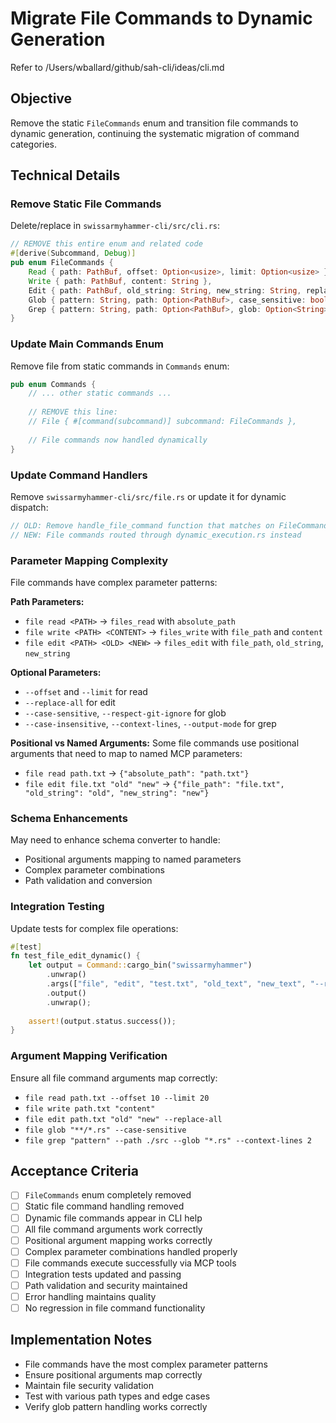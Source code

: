 # Migrate File Commands to Dynamic Generation

Refer to /Users/wballard/github/sah-cli/ideas/cli.md

## Objective
Remove the static `FileCommands` enum and transition file commands to dynamic generation, continuing the systematic migration of command categories.

## Technical Details

### Remove Static File Commands
Delete/replace in `swissarmyhammer-cli/src/cli.rs`:

```rust
// REMOVE this entire enum and related code
#[derive(Subcommand, Debug)]
pub enum FileCommands {
    Read { path: PathBuf, offset: Option<usize>, limit: Option<usize> },
    Write { path: PathBuf, content: String },
    Edit { path: PathBuf, old_string: String, new_string: String, replace_all: bool },
    Glob { pattern: String, path: Option<PathBuf>, case_sensitive: bool, respect_git_ignore: bool },
    Grep { pattern: String, path: Option<PathBuf>, glob: Option<String>, type_filter: Option<String>, case_insensitive: bool, context_lines: Option<usize>, output_mode: Option<String> },
}
```

### Update Main Commands Enum
Remove file from static commands in `Commands` enum:

```rust
pub enum Commands {
    // ... other static commands ...
    
    // REMOVE this line:
    // File { #[command(subcommand)] subcommand: FileCommands },
    
    // File commands now handled dynamically
}
```

### Update Command Handlers
Remove `swissarmyhammer-cli/src/file.rs` or update it for dynamic dispatch:

```rust
// OLD: Remove handle_file_command function that matches on FileCommands enum
// NEW: File commands routed through dynamic_execution.rs instead
```

### Parameter Mapping Complexity
File commands have complex parameter patterns:

**Path Parameters:**
- `file read <PATH>` → `files_read` with `absolute_path`
- `file write <PATH> <CONTENT>` → `files_write` with `file_path` and `content`
- `file edit <PATH> <OLD> <NEW>` → `files_edit` with `file_path`, `old_string`, `new_string`

**Optional Parameters:**
- `--offset` and `--limit` for read
- `--replace-all` for edit  
- `--case-sensitive`, `--respect-git-ignore` for glob
- `--case-insensitive`, `--context-lines`, `--output-mode` for grep

**Positional vs Named Arguments:**
Some file commands use positional arguments that need to map to named MCP parameters:
- `file read path.txt` → `{"absolute_path": "path.txt"}`
- `file edit file.txt "old" "new"` → `{"file_path": "file.txt", "old_string": "old", "new_string": "new"}`

### Schema Enhancements
May need to enhance schema converter to handle:
- Positional arguments mapping to named parameters
- Complex parameter combinations
- Path validation and conversion

### Integration Testing
Update tests for complex file operations:

```rust
#[test]
fn test_file_edit_dynamic() {
    let output = Command::cargo_bin("swissarmyhammer")
        .unwrap()
        .args(["file", "edit", "test.txt", "old_text", "new_text", "--replace-all"])
        .output()
        .unwrap();
    
    assert!(output.status.success());
}
```

### Argument Mapping Verification
Ensure all file command arguments map correctly:
- `file read path.txt --offset 10 --limit 20`
- `file write path.txt "content"`  
- `file edit path.txt "old" "new" --replace-all`
- `file glob "**/*.rs" --case-sensitive`
- `file grep "pattern" --path ./src --glob "*.rs" --context-lines 2`

## Acceptance Criteria
- [ ] `FileCommands` enum completely removed
- [ ] Static file command handling removed
- [ ] Dynamic file commands appear in CLI help
- [ ] All file command arguments work correctly
- [ ] Positional argument mapping works correctly
- [ ] Complex parameter combinations handled properly
- [ ] File commands execute successfully via MCP tools
- [ ] Integration tests updated and passing
- [ ] Path validation and security maintained
- [ ] Error handling maintains quality
- [ ] No regression in file command functionality

## Implementation Notes
- File commands have the most complex parameter patterns
- Ensure positional arguments map correctly
- Maintain file security validation
- Test with various path types and edge cases
- Verify glob pattern handling works correctly